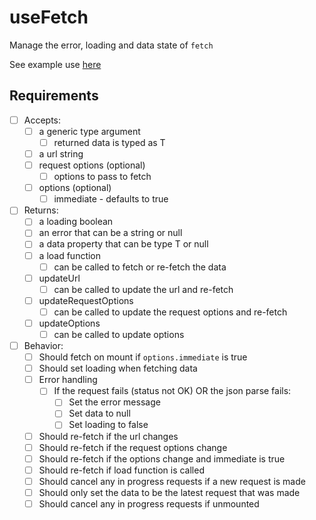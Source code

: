 # useFetch

Manage the error, loading and data state of `fetch`

See example use [here](./use-fetch.example.tsx)

## Requirements

- [ ] Accepts:
  - [ ] a generic type argument
    - [ ] returned data is typed as T
  - [ ] a url string
  - [ ] request options (optional)
    - [ ] options to pass to fetch
  - [ ] options (optional)
    - [ ] immediate - defaults to true
- [ ] Returns:
  - [ ] a loading boolean
  - [ ] an error that can be a string or null
  - [ ] a data property that can be type T or null
  - [ ] a load function
    - [ ] can be called to fetch or re-fetch the data
  - [ ] updateUrl
    - [ ] can be called to update the url and re-fetch
  - [ ] updateRequestOptions
    - [ ] can be called to update the request options and re-fetch
  - [ ] updateOptions
    - [ ] can be called to update options
- [ ] Behavior:
  - [ ] Should fetch on mount if `options.immediate` is true
  - [ ] Should set loading when fetching data
  - [ ] Error handling
    - [ ] If the request fails (status not OK) OR the json parse fails:
      - [ ] Set the error message
      - [ ] Set data to null
      - [ ] Set loading to false
  - [ ] Should re-fetch if the url changes
  - [ ] Should re-fetch if the request options change
  - [ ] Should re-fetch if the options change and immediate is true
  - [ ] Should re-fetch if load function is called
  - [ ] Should cancel any in progress requests if a new request is made
  - [ ] Should only set the data to be the latest request that was made
  - [ ] Should cancel any in progress requests if unmounted
